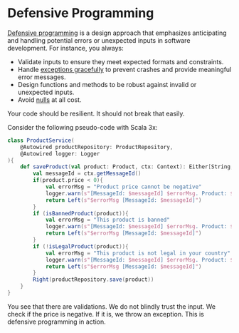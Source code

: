 # Defensive Programming

[Defensive programming](https://en.wikipedia.org/wiki/Defensive_programming) is a design approach that emphasizes anticipating and handling potential errors or unexpected inputs in software development. For instance, you always:
* Validate inputs to ensure they meet expected formats and constraints.
* Handle [exceptions gracefully](https://diego-pacheco.blogspot.com/2024/09/proper-error-handling.html) to prevent crashes and provide meaningful error messages.
* Design functions and methods to be robust against invalid or unexpected inputs.
* Avoid [nulls](https://diego-pacheco.blogspot.com/2020/08/null-validations-and-exceptions.html) at all cost.

Your code should be resilient. It should not break that easily.

Consider the following pseudo-code with Scala 3x:

```scala
class ProductService(
    @Autowired productRepository: ProductRepository,
    @Autowired logger: Logger
){
    def saveProduct(val product: Product, ctx: Context): Either[String, Product] = {
        val messageId = ctx.getMessageId()
        if(product.price < 0){
            val errorMsg = "Product price cannot be negative"
            logger.warn(s"[MessageId: $messageId] $errorMsg. Product: ${product.id}")
            return Left(s"$errorMsg [MessageId: $messageId]")
        }
        if (isBannedProduct(product)){
            val errorMsg = "This product is banned"
            logger.warn(s"[MessageId: $messageId] $errorMsg. Product: ${product.id}")
            return Left(s"$errorMsg [MessageId: $messageId]")
        }
        if (!isLegalProduct(product)){
            val errorMsg = "This product is not legal in your country"
            logger.warn(s"[MessageId: $messageId] $errorMsg. Product: ${product.id}")
            return Left(s"$errorMsg [MessageId: $messageId]")
        }
        Right(productRepository.save(product))
    }
}
```

You see that there are validations. We do not blindly trust the input. We check if the price is negative. If it is, we throw an exception. This is defensive programming in action.
